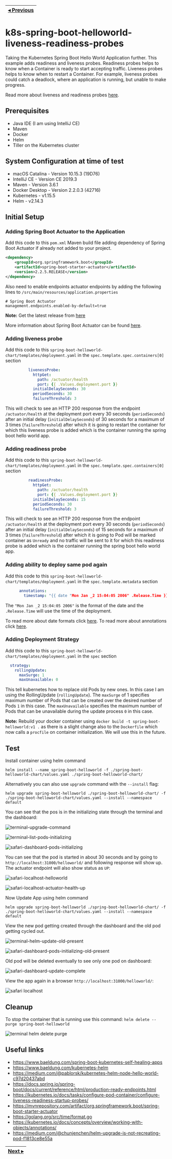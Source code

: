 | [◂ Previous](https://github.com/ameyrupji-k8s/k8s-spring-boot-helloworld) |
|-----|

# k8s-spring-boot-helloworld-liveness-readiness-probes

Taking the Kubernetes Spring Boot Hello World Application further. This example adds readiness and liveness probes. Readiness probes helps to know when a Container is ready to start accepting traffic. Liveness probes helps to know when to restart a Container. For example, liveness probes could catch a deadlock, where an application is running, but unable to make progress.

Read more about liveness and readiness probes [here](https://kubernetes.io/docs/tasks/configure-pod-container/configure-liveness-readiness-startup-probes/).


## Prerequisites

- Java IDE (I am using IntelliJ CE)
- Maven
- Docker
- Helm
- Tiller on the Kubernetes cluster

## System Configuration at time of test

- macOS Catalina - Version 10.15.3 (19D76)
- IntelliJ CE - Version CE 2019.3
- Maven - Version 3.6.1
- Docker Desktop - Version 2.2.0.3 (42716)
- Kubernetes - v1.15.5
- Helm - v2.14.3

## Initial Setup

### Adding Spring Boot Actuator to the Application

Add this code to this `pom.xml` Maven build file adding dependency of Spring Boot Actuator if already not added to your project.
```xml
<dependency>
    <groupId>org.springframework.boot</groupId>
    <artifactId>spring-boot-starter-actuator</artifactId>
    <version>2.2.5.RELEASE</version>
</dependency>
```

Also need to enable endpoints actuator endpoints by adding the following lines to `/src/main/resources/application.properties`

```properties
# Spring Boot Actuator
management.endpoints.enabled-by-default=true
```

**Note:** Get the latest release from [here](https://mvnrepository.com/artifact/org.springframework.boot/spring-boot-starter-actuator)

More information about Spring Boot Actuator can be found [here](https://docs.spring.io/spring-boot/docs/current/reference/html/production-ready-features.html#production-ready-health).

### Adding liveness probe

Add this code to this `spring-boot-helloworld-chart/templates/deployment.yaml` in the `spec.template.spec.containers[0]` section
```yaml
          livenessProbe:
            httpGet:
              path: /actuator/health
              port: {{ .Values.deployment.port }}
            initialDelaySeconds: 30
            periodSeconds: 30
            failureThreshold: 3
```

This will check to see an HTTP 200 response from the endpoint `/actuator/health` at the deployment port every 30 seconds (`periodSeconds`) after an initial delay (`initialDelaySeconds`) of 30 seconds for a maximum of 3 times (`failureThreshold`) after which it is going to restart the container for which this liveness probe is added which is the container running the spring boot hello world app.

### Adding readiness probe

Add this code to this `spring-boot-helloworld-chart/templates/deployment.yaml` in the `spec.template.spec.containers[0]` section
```yaml
          readinessProbe:
            httpGet:
              path: /actuator/health
              port: {{ .Values.deployment.port }}
            initialDelaySeconds: 15
            periodSeconds: 30
            failureThreshold: 3
```

This will check to see an HTTP 200 response from the endpoint `/actuator/health` at the deployment port every 30 seconds (`periodSeconds`) after an initial delay (`initialDelaySeconds`) of 15 seconds for a maximum of 3 times (`failureThreshold`) after which it is going to Pod will be marked container as `Unready` and no traffic will be sent to it for which this readiness probe is added which is the container running the spring boot hello world app.

### Adding ability to deploy same pod again

Add this code to this `spring-boot-helloworld-chart/templates/deployment.yaml` in the `spec.template.metadata` section
```yaml
      annotations:
        timestamp: "{{ date "Mon Jan _2 15:04:05 2006" .Release.Time }}"
```

The `"Mon Jan _2 15:04:05 2006"` is the format of the date and the `.Release.Time` will use the time of the deployment.

To read more about date formats click [here](https://golang.org/src/time/format.go). To read more about annotations click [here](https://kubernetes.io/docs/concepts/overview/working-with-objects/annotations/).

### Adding Deployment Strategy

Add this code to this `spring-boot-helloworld-chart/templates/deployment.yaml` in the `spec` section
```yaml
  strategy:
    rollingUpdate:
      maxSurge: 1
      maxUnavailable: 0
```

This tell kubernetes how to replace old Pods by new ones. In this case I am using the RollingUpdate (`rollingUpdate`). The `maxSurge` of 1 specifies maximum number of Pods that can be created over the desired number of Pods `1` in this case. The `maxUnavailable` specifies the maximum number of Pods that can be unavailable during the update process `0` in this case.

**Note:** Rebuild your docker container using `docker build -t spring-boot-helloworld:v1 .` as there is a slight change also to the `Dockerfile` which now calls a `procfile` on container initialization. We will use this in the future.


## Test 

Install container using helm command

`helm install --name spring-boot-helloworld -f ./spring-boot-helloworld-chart/values.yaml ./spring-boot-helloworld-chart/`

Alternatively you can also use `upgrade` command with the `--install` flag:

`helm upgrade spring-boot-helloworld ./spring-boot-helloworld-chart/ -f ./spring-boot-helloworld-chart/values.yaml --install --namespace default`

You can see that the pos is in the initializing state through the terminal and the dashboard:

![terminal-upgrade-command](images/terminal-upgrade-command.png)

![terminal-list-pods-initializing](images/terminal-list-pods-initializing.png)

![safari-dashboard-pods-initializing](images/safari-dashboard-pods-initializing.png)


You can see that the pod is started in about 30 seconds and  by going to `http://localhost:31000/helloworld/` and following response will show up. The actuator endpoint will also show status as `UP`:

![safari-localhost-helloworld](images/safari-localhost-helloworld.png)

![safari-localhost-actuator-health-up](images/safari-localhost-actuator-health-up.png)


Now Update App using helm command

`helm upgrade spring-boot-helloworld ./spring-boot-helloworld-chart/ -f ./spring-boot-helloworld-chart/values.yaml --install --namespace default`

View the new pod getting created through the dashboard and the old pod getting cycled out.

![terminal-helm-update-old-present](images/terminal-helm-update-old-present.png)

![safari-dashboard-pods-initializing-old-present](images/safari-dashboard-pods-initializing-old-present.png)

Old pod will be deleted eventually to see only one pod on dashboard:

![safari-dashboard-update-complete](images/safari-dashboard-update-complete.png)

View the app again in a browser `http://localhost:31000/helloworld/`:

![safari localhost](images/safari-localhost-helloworld.png)


## Cleanup

To stop the container that is running use this command: `helm delete --purge spring-boot-helloworld`

![terminal helm delete purge](images/terminal-helm-delete-purge.png)


## Useful links

- https://www.baeldung.com/spring-boot-kubernetes-self-healing-apps
- https://www.baeldung.com/kubernetes-helm
- https://medium.com/@pablorsk/kubernetes-helm-node-hello-world-c97d20437abd
- https://docs.spring.io/spring-boot/docs/current/reference/html/production-ready-endpoints.html
- https://kubernetes.io/docs/tasks/configure-pod-container/configure-liveness-readiness-startup-probes/
- https://mvnrepository.com/artifact/org.springframework.boot/spring-boot-starter-actuator
- https://golang.org/src/time/format.go
- https://kubernetes.io/docs/concepts/overview/working-with-objects/annotations/
- https://medium.com/@chunjenchen/helm-upgrade-is-not-recreating-pod-f1813ce8e55a

| [Next ▸](https://github.com/ameyrupji-k8s/k8s-spring-boot-helloworld-security-context) |
|-----|
